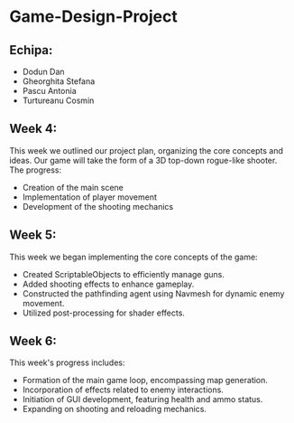 # Game-Design-Project
## Echipa:
- Dodun Dan
- Gheorghita Stefana
- Pascu Antonia
- Turtureanu Cosmin

## Week 4:
This week we outlined our project plan, organizing the core concepts and ideas.
Our game will take the form of a 3D top-down rogue-like shooter. 
The progress:
- Creation of the main scene
- Implementation of player movement
- Development of the shooting mechanics

## Week 5:
This week we began implementing the core concepts of the game:
- Created ScriptableObjects to efficiently manage guns.
- Added shooting effects to enhance gameplay.
- Constructed the pathfinding agent using Navmesh for dynamic enemy movement.
- Utilized post-processing for shader effects.

## Week 6:
This week's progress includes:
- Formation of the main game loop, encompassing map generation.
- Incorporation of effects related to enemy interactions.
- Initiation of GUI development, featuring health and ammo status.
- Expanding on shooting and reloading mechanics.
